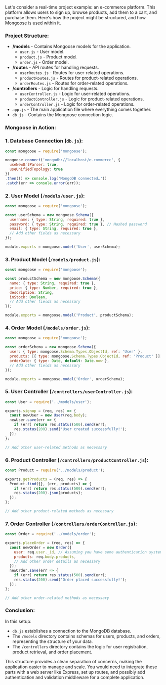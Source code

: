 Let's consider a real-time project example: an e-commerce platform. This platform allows users to sign up, browse products, add them to a cart, and purchase them. Here's how the project might be structured, and how Mongoose is used within it.

### Project Structure:

- **/models** - Contains Mongoose models for the application.
  - `user.js` - User model.
  - `product.js` - Product model.
  - `order.js` - Order model.
- **/routes** - API routes for handling requests.
  - `userRoutes.js` - Routes for user-related operations.
  - `productRoutes.js` - Routes for product-related operations.
  - `orderRoutes.js` - Routes for order-related operations.
- **/controllers** - Logic for handling requests.
  - `userController.js` - Logic for user-related operations.
  - `productController.js` - Logic for product-related operations.
  - `orderController.js` - Logic for order-related operations.
- `app.js` - The main application file where everything comes together.
- `db.js` - Contains the Mongoose connection logic.

### Mongoose in Action:

### 1. Database Connection (`db.js`):

```javascript
const mongoose = require('mongoose');

mongoose.connect('mongodb://localhost/e-commerce', {
  useNewUrlParser: true,
  useUnifiedTopology: true
})
.then(() => console.log('MongoDB connected…'))
.catch(err => console.error(err));
```

### 2. User Model (`/models/user.js`):

```javascript
const mongoose = require('mongoose');

const userSchema = new mongoose.Schema({
  username: { type: String, required: true },
  password: { type: String, required: true }, // Hashed password
  email: { type: String, required: true },
  // Add other fields as necessary
});

module.exports = mongoose.model('User', userSchema);
```

### 3. Product Model (`/models/product.js`):

```javascript
const mongoose = require('mongoose');

const productSchema = new mongoose.Schema({
  name: { type: String, required: true },
  price: { type: Number, required: true },
  description: String,
  inStock: Boolean,
  // Add other fields as necessary
});

module.exports = mongoose.model('Product', productSchema);
```

### 4. Order Model (`/models/order.js`):

```javascript
const mongoose = require('mongoose');

const orderSchema = new mongoose.Schema({
  user: { type: mongoose.Schema.Types.ObjectId, ref: 'User' },
  products: [{ type: mongoose.Schema.Types.ObjectId, ref: 'Product' }],
  orderDate: { type: Date, default: Date.now },
  // Add other fields as necessary
});

module.exports = mongoose.model('Order', orderSchema);
```

### 5. User Controller (`/controllers/userController.js`):

```javascript
const User = require('../models/user');

exports.signup = (req, res) => {
  const newUser = new User(req.body);
  newUser.save(err => {
    if (err) return res.status(500).send(err);
    res.status(200).send('User created successfully!');
  });
};

// Add other user-related methods as necessary
```

### 6. Product Controller (`/controllers/productController.js`):

```javascript
const Product = require('../models/product');

exports.getProducts = (req, res) => {
  Product.find({}, (err, products) => {
    if (err) return res.status(500).send(err);
    res.status(200).json(products);
  });
};

// Add other product-related methods as necessary
```

### 7. Order Controller (`/controllers/orderController.js`):

```javascript
const Order = require('../models/order');

exports.placeOrder = (req, res) => {
  const newOrder = new Order({
    user: req.user._id, // Assuming you have some authentication system in place
    products: req.body.products,
    // Add other order details as necessary
  });
  newOrder.save(err => {
    if (err) return res.status(500).send(err);
    res.status(200).send('Order placed successfully!');
  });
};

// Add other order-related methods as necessary
```

### Conclusion:

In this setup:
- `db.js` establishes a connection to the MongoDB database.
- The `/models` directory contains schemas for users, products, and orders, representing the structure of your data.
- The `/controllers` directory contains the logic for user registration, product retrieval, and order placement.

This structure provides a clean separation of concerns, making the application easier to manage and scale. You would need to integrate these parts with a web server like Express, set up routes, and possibly add authentication and validation middleware for a complete application.